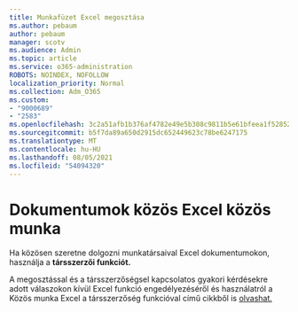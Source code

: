```yaml
---
title: Munkafüzet Excel megosztása
ms.author: pebaum
author: pebaum
manager: scotv
ms.audience: Admin
ms.topic: article
ms.service: o365-administration
ROBOTS: NOINDEX, NOFOLLOW
localization_priority: Normal
ms.collection: Adm_O365
ms.custom:
- "9000689"
- "2583"
ms.openlocfilehash: 3c2a51afb1b376af4782e49e5b308c9811b5e61bfeea1f52852a79178e818968
ms.sourcegitcommit: b5f7da89a650d2915dc652449623c78be6247175
ms.translationtype: MT
ms.contentlocale: hu-HU
ms.lasthandoff: 08/05/2021
ms.locfileid: "54094320"
---
```

# <a name="collaborate-on-excel-documents"></a>Dokumentumok közös Excel közös munka

Ha közösen szeretne dolgozni munkatársaival Excel dokumentumokon, használja a **társszerzői funkciót.** 

A megosztással és a társszerzőségsel kapcsolatos gyakori kérdésekre adott válaszokon kívül Excel funkció engedélyezéséről és használatról a Közös munka Excel a társszerzőség funkcióval című cikkből is [olvashat.](https://support.office.com/article/7152aa8b-b791-414c-a3bb-3024e46fb104)
